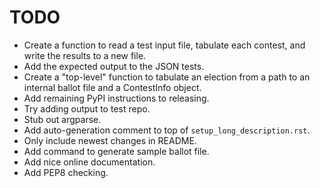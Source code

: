 TODO
====

* Create a function to read a test input file, tabulate each contest,
  and write the results to a new file.
* Add the expected output to the JSON tests.
* Create a "top-level" function to tabulate an election from a path to
  an internal ballot file and a ContestInfo object.
* Add remaining PyPI instructions to releasing.
* Try adding output to test repo.
* Stub out argparse.
* Add auto-generation comment to top of `setup_long_description.rst`.
* Only include newest changes in README.
* Add command to generate sample ballot file.
* Add nice online documentation.
* Add PEP8 checking.
